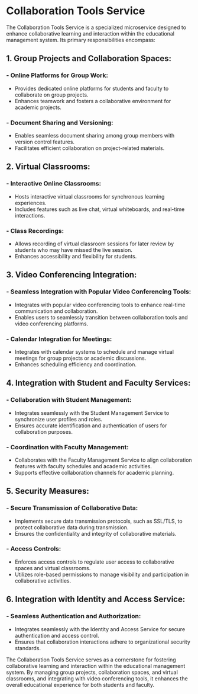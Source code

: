 # Collaboration Tools Service

The Collaboration Tools Service is a specialized microservice designed to enhance collaborative learning and interaction
within the educational management system. Its primary responsibilities encompass:

## 1. Group Projects and Collaboration Spaces:

### - Online Platforms for Group Work:

- Provides dedicated online platforms for students and faculty to collaborate on group projects.
- Enhances teamwork and fosters a collaborative environment for academic projects.

### - Document Sharing and Versioning:

- Enables seamless document sharing among group members with version control features.
- Facilitates efficient collaboration on project-related materials.

## 2. Virtual Classrooms:

### - Interactive Online Classrooms:

- Hosts interactive virtual classrooms for synchronous learning experiences.
- Includes features such as live chat, virtual whiteboards, and real-time interactions.

### - Class Recordings:

- Allows recording of virtual classroom sessions for later review by students who may have missed the live session.
- Enhances accessibility and flexibility for students.

## 3. Video Conferencing Integration:

### - Seamless Integration with Popular Video Conferencing Tools:

- Integrates with popular video conferencing tools to enhance real-time communication and collaboration.
- Enables users to seamlessly transition between collaboration tools and video conferencing platforms.

### - Calendar Integration for Meetings:

- Integrates with calendar systems to schedule and manage virtual meetings for group projects or academic discussions.
- Enhances scheduling efficiency and coordination.

## 4. Integration with Student and Faculty Services:

### - Collaboration with Student Management:

- Integrates seamlessly with the Student Management Service to synchronize user profiles and roles.
- Ensures accurate identification and authentication of users for collaboration purposes.

### - Coordination with Faculty Management:

- Collaborates with the Faculty Management Service to align collaboration features with faculty schedules and academic
  activities.
- Supports effective collaboration channels for academic planning.

## 5. Security Measures:

### - Secure Transmission of Collaborative Data:

- Implements secure data transmission protocols, such as SSL/TLS, to protect collaborative data during transmission.
- Ensures the confidentiality and integrity of collaborative materials.

### - Access Controls:

- Enforces access controls to regulate user access to collaborative spaces and virtual classrooms.
- Utilizes role-based permissions to manage visibility and participation in collaborative activities.

## 6. Integration with Identity and Access Service:

### - Seamless Authentication and Authorization:

- Integrates seamlessly with the Identity and Access Service for secure authentication and access control.
- Ensures that collaboration interactions adhere to organizational security standards.

The Collaboration Tools Service serves as a cornerstone for fostering collaborative learning and interaction within the
educational management system. By managing group projects, collaboration spaces, and virtual classrooms, and integrating
with video conferencing tools, it enhances the overall educational experience for both students and faculty.
